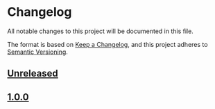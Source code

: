 # Changelog

All notable changes to this project will be documented in this file.

The format is based on [Keep a Changelog](https://keepachangelog.com/en/1.0.0/),
and this project adheres to [Semantic Versioning](https://semver.org/spec/v2.0.0.html).

## [Unreleased]

## [1.0.0]

[Unreleased]: https://github.com/MetaMask/core/compare/@metamask/permission-log-controller@1.0.0...HEAD
[1.0.0]: https://github.com/MetaMask/core/releases/tag/@metamask/permission-log-controller@1.0.0
